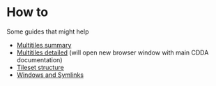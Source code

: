 # How to

Some guides that might help

- [Multitiles summary](./autotiles.md)
- [Multitiles detailed](https://github.com/CleverRaven/Cataclysm-DDA/blob/master/doc/TILESET.md#multitile) (will open new browser window with main CDDA documentation)
- [Tileset structure](./structure.md)
- [Windows and Symlinks](./Cloning_symlinks_on_windows.md)
